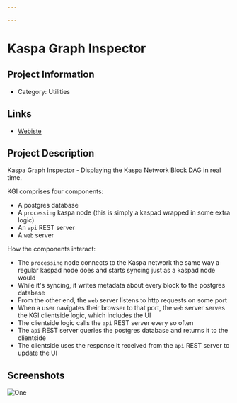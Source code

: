 ```yaml
---

---
```

# Kaspa Graph Inspector

## Project Information
<!---
Feel free to add/remove fields as you see fit.
--->
- Category: Utilities
## Links
- [Webiste](https://kgi.kaspad.net/)

## Project Description
Kaspa Graph Inspector - Displaying the Kaspa Network Block DAG in real time.

KGI comprises four components:

* A postgres database
* A `processing` kaspa node (this is simply a kaspad wrapped in some extra logic)
* An `api` REST server
* A `web` server

How the components interact:

* The `processing` node connects to the Kaspa network the same way a regular kaspad node does and starts syncing just as a kaspad node would
* While it's syncing, it writes metadata about every block to the postgres database
* From the other end, the `web` server listens to http requests on some port
* When a user navigates their browser to that port, the `web` server serves the KGI clientside logic, which includes the UI
* The clientside logic calls the `api` REST server every so often
* The `api` REST server queries the postgres database and returns it to the clientside
* The clientside uses the response it received from the `api` REST server to update the UI

## Screenshots
![One](https://media.discordapp.net/attachments/1138764714747363369/1178086182022815804/image.png?ex=6574dd41&is=65626841&hm=634520f251c2bfd481d45bf53da1c7ec0196531d7c8561d8269c08db19a6db74)
